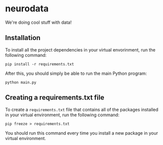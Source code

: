 # neurodata
We're doing cool stuff with data!

## Installation
To install all the project dependencies in your virtual envorinment, run the following command:
```
pip install -r requirements.txt
```

After this, you should simply be able to run the main Python program:
```
python main.py
```

## Creating a requirements.txt file
To create a `requirements.txt` file that contains all of the packages installed in your virtual environment, run the following command:

```
pip freeze > requirements.txt
```

You should run this command every time you install a new package in your virtual environment.